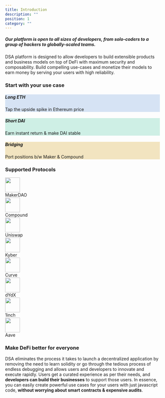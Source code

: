 ```yaml
---
title: Introduction
description: ""
position: 1
category: ""
---
```


##### Our platform is open to all sizes of developers, from solo-coders to a group of hackers to globally-scaled teams.

DSA platform is designed to allow developers to build extensible products and business models on top of DeFi with maximum security and composability. Build compelling use-cases and monetize their models to earn money by serving your users with high reliability.

<!-- To execute complex DeFi use-cases, solidity smart contracts (sometimes very complicated) are a basic necessity, resulting in a longer learning curve, complex and rigid code after deployment, and lots of potential vulnerabilities. Which is all cut down to just a few minutes of coding, with a few lines of Javascript (no Solidity) - all of which is possible on the DSA platform. -->

### Start with your use case

<div class="grid gap-5 grid-cols-1 md:grid-cols-3 mb-20">
  <div class="rounded-lg p-5" style="background-color: rgb(214, 227, 244);">
    <nuxt-link style="text-decoration: none !important;" to="/usecases/long-eth">
        <h5 class="font-bold text-black">Long ETH</h5>
        <span class="text-black font-medium">Tap the upside spike in Ethereum price</span>
    </nuxt-link>
  </div>
  <div class="rounded-lg p-5" style="background-color: rgb(206, 239, 229);">
    <nuxt-link style="text-decoration: none !important;" to="/usecases/short-dai ">
        <h5 class="font-bold text-black">Short DAI</h5>
        <span class="text-black font-medium">Earn instant return & make DAI stable</span>
    </nuxt-link>
  </div>
  <div class="rounded-lg p-5"  style="background-color: rgb(242, 228, 192);">
    <nuxt-link style="text-decoration: none !important;" to="/usecases/debt-bridge">
        <h5 class="font-bold text-black">Bridging</h5>
        <span class="text-black font-medium">Port positions b/w Maker & Compound</span>
    </nuxt-link>
  </div>
</div>

### Supported Protocols

<div class="grid gap-5 grid-cols-1 md:grid-cols-3 mb-20">
		<nuxt-link style="text-decoration: none !important;" class="border border-gray-300 rounded-lg px-3 flex items-center" to="/connectors/makerdao">
			<img src="/img/protocols/maker.svg" width="48" height="48" />
			<div class="ml-3 text-xl font-bold text-black dark:text-white no-underline">
				MakerDAO
			</div>
		</nuxt-link>
		<nuxt-link style="text-decoration: none !important;" class="border border-gray-300 rounded-lg px-3 flex items-center" to="/connectors/compound">
			<img src="/img/protocols/compound.svg" width="48" height="48" />
			<div class="ml-3 text-xl font-bold text-black dark:text-white no-underline">
				Compound
			</div>
		</nuxt-link>
		<nuxt-link style="text-decoration: none !important;" class="border border-gray-300 rounded-lg px-3 flex items-center" to="/connectors/uniswap">
			<img src="/img/icons/interface/uniswap.png" width="48" height="48" />
			<div class="ml-3 text-xl font-bold text-black dark:text-white no-underline">
				Uniswap
			</div>
		</nuxt-link>
		<nuxt-link style="text-decoration: none !important;" class="border border-gray-300 rounded-lg px-3 flex items-center" to="/connectors/kyber">
			<img src="/img/protocols/kyber.svg" width="48" height="48" />
			<div class="ml-3 text-xl font-bold text-black dark:text-white no-underline">
				Kyber
			</div>
		</nuxt-link>
		<nuxt-link style="text-decoration: none !important;" class="border border-gray-300 rounded-lg px-3 flex items-center" to="/connectors/curve">
			<img src="/img/icons/interface/curve-logo.svg" width="48" height="48" />
			<div class="ml-3 text-xl font-bold text-black dark:text-white no-underline">
				Curve
			</div>
		</nuxt-link>
		<nuxt-link style="text-decoration: none !important;" class="border border-gray-300 rounded-lg px-3 flex items-center" to="/connectors/dydx">
			<img src="/img/icons/interface/dydx.png" width="48" height="48" />
			<div class="ml-3 text-xl font-bold text-black dark:text-white no-underline">
				dYdX
			</div>
		</nuxt-link>
		<nuxt-link style="text-decoration: none !important;" class="border border-gray-300 rounded-lg px-3 flex items-center" to="/connectors/1inch">
			<img src="https://1inch.exchange/assets/logo.svg" width="48" height="48" />
			<div class="ml-3 text-xl font-bold text-black dark:text-white no-underline">
				1inch
			</div>
		</nuxt-link>
		<nuxt-link style="text-decoration: none !important;" class="border border-gray-300 rounded-lg px-3 flex items-center" to="/connectors/aave">
			<img src="/img/icons/interface/aave.png" width="48" height="48" />
			<div class="ml-3 text-xl font-bold text-black dark:text-white no-underline">
				Aave
			</div>
		</nuxt-link>
</div>

### Make DeFi better for everyone

DSA eliminates the process it takes to launch a decentralized application by removing the need to learn solidity or go through the tedious process of endless debugging and allows users and developers to innovate and execute rapidly. Users get a curated experience as per their needs, and **developers can build their businesses** to support those users. In essence, you can easily create powerful use cases for your users with just javascript code, **without worrying about smart contracts & expensive audits**.
